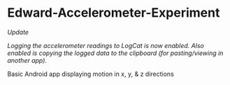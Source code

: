 Edward-Accelerometer-Experiment
===============================

*Update*

*Logging the accelerometer readings to LogCat is now enabled. Also enabled is copying the logged data to the clipboard (for pasting/viewing in another app).*

Basic Android app displaying motion in x, y, &amp; z directions

